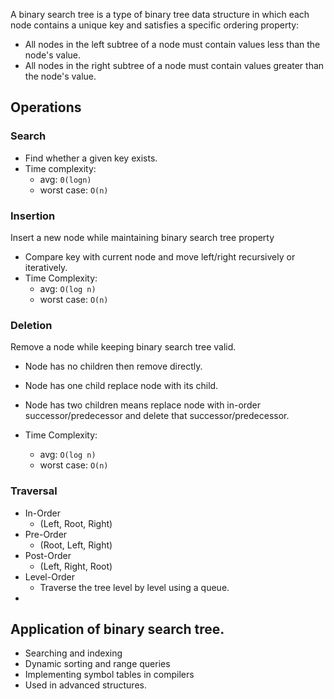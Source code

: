 
A binary search tree is a type of binary tree data structure in which each node contains a unique key and satisfies a specific ordering property:

- All nodes in the left subtree of a node must contain values less than the node's value.
- All nodes in the right subtree of a node must contain values greater than the node's value.




## Operations

###  Search 

- Find whether a given key exists.
- Time complexity:
	- avg: `0(logn)`
	- worst case: `O(n)`

### Insertion

Insert a new node while maintaining binary search tree property

- Compare key with current node and move left/right recursively or iteratively.
- Time Complexity:
	- avg: `O(log n)`
	- worst case: `O(n)`

### Deletion

 Remove a node while keeping binary search tree valid.

- Node has no children then remove directly.
- Node has one child replace node with its child.

- Node has two children means replace node with in-order successor/predecessor and delete that successor/predecessor.
- Time Complexity:
	- avg: `O(log n)`
	- worst case: `O(n)`


### Traversal

- In-Order
	- (Left, Root, Right)
- Pre-Order
	- (Root, Left, Right)
- Post-Order
	- (Left, Right, Root)
- Level-Order
	- Traverse the tree level by level using  a queue.
-

## Application of binary search tree.

- Searching and indexing
- Dynamic sorting and range queries
- Implementing symbol tables in compilers
- Used in advanced structures.